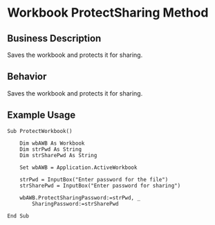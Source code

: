 # Workbook ProtectSharing Method

## Business Description
Saves the workbook and protects it for sharing.

## Behavior
Saves the workbook and protects it for sharing.

## Example Usage
```vba
Sub ProtectWorkbook() 
 
    Dim wbAWB As Workbook 
    Dim strPwd As String 
    Dim strSharePwd As String 
 
    Set wbAWB = Application.ActiveWorkbook 
 
    strPwd = InputBox("Enter password for the file") 
    strSharePwd = InputBox("Enter password for sharing") 
 
    wbAWB.ProtectSharingPassword:=strPwd, _ 
        SharingPassword:=strSharePwd 
 
End Sub
```